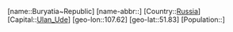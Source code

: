 ﻿---
location: [51.83,107.62]
type: State
tags:
- geo/State


SpocWebEntityId: 37039
isDeleted: false
confidential: public

---
[name::Buryatia~Republic]
[name-abbr::]
[Country::[Russia](geo/Continent/Europe/Russia.md)]
[Capital::[Ulan_Ude](geo/Continent/Europe/Russia/Ulan_Ude.md)]
[geo-lon::107.62]
[geo-lat::51.83]
[Population::]


